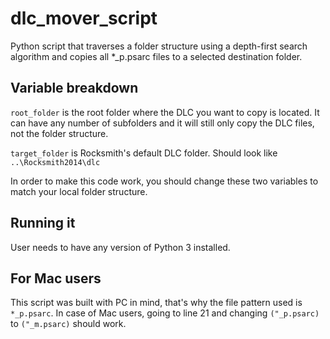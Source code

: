# dlc_mover_script

Python script that traverses a folder structure using a depth-first search algorithm and copies all \*\_p.psarc files to a selected destination folder.

## Variable breakdown

`root_folder` is the root folder where the DLC you want to copy is located. It can have any number of subfolders and it will still only copy the DLC files, not the folder structure.

`target_folder` is Rocksmith's default DLC folder. Should look like `..\Rocksmith2014\dlc`

In order to make this code work, you should change these two variables to match your local folder structure.

## Running it

User needs to have any version of Python 3 installed.

## For Mac users

This script was built with PC in mind, that's why the file pattern used is `*_p.psarc`. In case of Mac users, going to line 21 and changing `("_p.psarc)` to `("_m.psarc)` should work.
